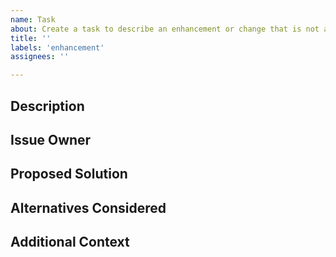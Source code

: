 ```yaml
---
name: Task
about: Create a task to describe an enhancement or change that is not a bug.
title: ''
labels: 'enhancement'
assignees: ''

---
```


## Description

<!-- A clear and concise description of the task. -->
<!-- The sections suggested are intended to make it easy to create a -->
<!-- descriptive issue Change as needed! -->

## Issue Owner

<!-- A list of one or more individuals, in most cases this is the client. -->
<!-- Issue owner(s) have final say on whether the work associated with a -->
<!-- ticket is ready to be deployed to production. All issue owners must -->
<!-- approve any associated PRs before they may be merged. -->

<!-- In rare cases, an issue owner may not be necessary. If this is the -->
<!-- case, set this section to “n/a” and any PRs associated with it may be -->
<!-- merged with only internal review. -->

## Proposed Solution

<!-- What do you think should happen? -->

## Alternatives Considered

<!-- Have any alternative solutions been considered? -->

## Additional Context

<!-- Is there any additional context that would be helpful? -->
